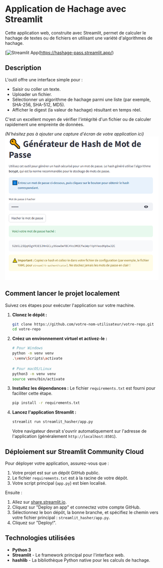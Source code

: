# Application de Hachage avec Streamlit

Cette application web, construite avec Streamlit, permet de calculer le hachage de textes ou de fichiers en utilisant une variété d'algorithmes de hachage.

[![Streamlit App](https://static.streamlit.io/badges/streamlit_badge_black_white.svg)(https://hashage-pass.streamlit.app/) 

## Description

L'outil offre une interface simple pour :
- Saisir ou coller un texte.
- Uploader un fichier.
- Sélectionner un algorithme de hachage parmi une liste (par exemple, SHA-256, SHA-512, MD5).
- Afficher le digest (la valeur de hachage) résultant en temps réel.

C'est un excellent moyen de vérifier l'intégrité d'un fichier ou de calculer rapidement une empreinte de données.

*(N'hésitez pas à ajouter une capture d'écran de votre application ici)*
![Screenshot de l'application](lien_vers_votre_screenshot.png)

## Comment lancer le projet localement

Suivez ces étapes pour exécuter l'application sur votre machine.

1.  **Clonez le dépôt :**
    ```bash
    git clone https://github.com/votre-nom-utilisateur/votre-repo.git
    cd votre-repo
    ```

2.  **Créez un environnement virtuel et activez-le :**
    ```bash
    # Pour Windows
    python -m venv venv
    .\venv\Scripts\activate

    # Pour macOS/Linux
    python3 -m venv venv
    source venv/bin/activate
    ```

3.  **Installez les dépendances :**
    Le fichier `requirements.txt` est fourni pour faciliter cette étape.
    ```bash
    pip install -r requirements.txt
    ```

4.  **Lancez l'application Streamlit :**
    ```bash
    streamlit run streamlit_hasher/app.py
    ```
    Votre navigateur devrait s'ouvrir automatiquement sur l'adresse de l'application (généralement `http://localhost:8501`).

## Déploiement sur Streamlit Community Cloud

Pour déployer votre application, assurez-vous que :
1.  Votre projet est sur un dépôt GitHub public.
2.  Le fichier `requirements.txt` est à la racine de votre dépôt.
3.  Votre script principal (`app.py`) est bien localisé.

Ensuite :
1.  Allez sur [share.streamlit.io](https://share.streamlit.io).
2.  Cliquez sur "Deploy an app" et connectez votre compte GitHub.
3.  Sélectionnez le bon dépôt, la bonne branche, et spécifiez le chemin vers votre fichier principal : `streamlit_hasher/app.py`.
4.  Cliquez sur "Deploy!".

## Technologies utilisées

-   **Python 3**
-   **Streamlit** - Le framework principal pour l'interface web.
-   **hashlib** - La bibliothèque Python native pour les calculs de hachage.
